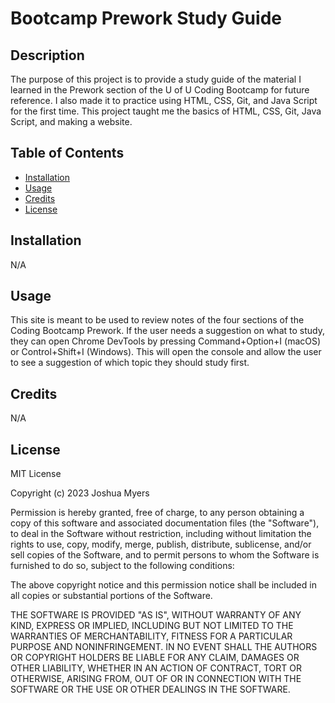 # Bootcamp Prework Study Guide

## Description

The purpose of this project is to provide a study guide of the material I learned in the Prework section of the U of U Coding Bootcamp for future reference. I also made it to practice using HTML, CSS, Git, and Java Script for the first time. This project taught me the basics of HTML, CSS, Git, Java Script, and making a website.


## Table of Contents

- [Installation](#installation)
- [Usage](#usage)
- [Credits](#credits)
- [License](#license)

## Installation

N/A

## Usage

This site is meant to be used to review notes of the four sections of the Coding Bootcamp Prework. If the user needs a suggestion on what to study, they can open Chrome DevTools by pressing Command+Option+I (macOS) or Control+Shift+I (Windows). This will open the console and allow the user to see a suggestion of which topic they should study first.

## Credits

N/A

## License

MIT License

Copyright (c) 2023 Joshua Myers

Permission is hereby granted, free of charge, to any person obtaining a copy
of this software and associated documentation files (the "Software"), to deal
in the Software without restriction, including without limitation the rights
to use, copy, modify, merge, publish, distribute, sublicense, and/or sell
copies of the Software, and to permit persons to whom the Software is
furnished to do so, subject to the following conditions:

The above copyright notice and this permission notice shall be included in all
copies or substantial portions of the Software.

THE SOFTWARE IS PROVIDED "AS IS", WITHOUT WARRANTY OF ANY KIND, EXPRESS OR
IMPLIED, INCLUDING BUT NOT LIMITED TO THE WARRANTIES OF MERCHANTABILITY,
FITNESS FOR A PARTICULAR PURPOSE AND NONINFRINGEMENT. IN NO EVENT SHALL THE
AUTHORS OR COPYRIGHT HOLDERS BE LIABLE FOR ANY CLAIM, DAMAGES OR OTHER
LIABILITY, WHETHER IN AN ACTION OF CONTRACT, TORT OR OTHERWISE, ARISING FROM,
OUT OF OR IN CONNECTION WITH THE SOFTWARE OR THE USE OR OTHER DEALINGS IN THE
SOFTWARE.

